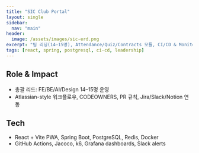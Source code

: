 ```yaml
---
title: "SIC Club Portal"
layout: single
sidebar:
  nav: "main"
header:
  image: /assets/images/sic-erd.png
excerpt: "팀 리딩(14–15명), Attendance/Quiz/Contracts 모듈, CI/CD & Monitoring"
tags: [react, spring, postgresql, ci-cd, leadership]
---
```


## Role & Impact

- 총괄 리드: FE/BE/AI/Design 14–15명 운영
- Atlassian-style 워크플로우, CODEOWNERS, PR 규칙, Jira/Slack/Notion 연동

## Tech

- React + Vite PWA, Spring Boot, PostgreSQL, Redis, Docker
- GitHub Actions, Jacoco, k6, Grafana dashboards, Slack alerts
